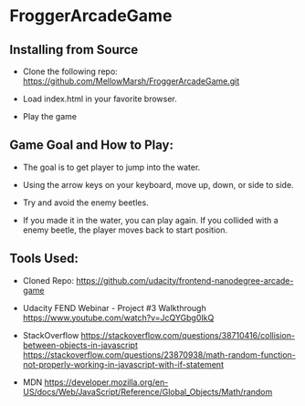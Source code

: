 # FroggerArcadeGame

## Installing from Source

* Clone the following repo:
  https://github.com/MellowMarsh/FroggerArcadeGame.git
  
* Load index.html in your favorite browser.

* Play the game

## Game Goal and How to Play:

* The goal is to get player to jump into the water. 

* Using the arrow keys on your keyboard, move up, down, or side to side.

* Try and avoid the enemy beetles.

* If you made it in the water, you can play again. If you collided with a enemy beetle, the player moves back to start position.

## Tools Used:

* Cloned Repo:
  https://github.com/udacity/frontend-nanodegree-arcade-game

* Udacity FEND Webinar - Project #3 Walkthrough
  https://www.youtube.com/watch?v=JcQYGbg0IkQ
  
* StackOverflow
  https://stackoverflow.com/questions/38710416/collision-between-objects-in-javascript
  https://stackoverflow.com/questions/23870938/math-random-function-not-properly-working-in-javascript-with-if-statement
  
* MDN
  https://developer.mozilla.org/en-US/docs/Web/JavaScript/Reference/Global_Objects/Math/random
  
